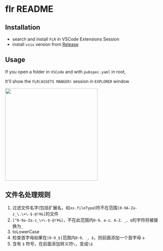 # flr README

## Installation

- search and install `FLR` in VSCode Extensions Session
- install `vsix` version from [Release]()

## Usage

If you open a folder in `VSCode` and with `pubspec.yaml` in root,

It'll show the `FLR(ASSETS MANGER)` session in `EXPLORER` window

<image src = "usage.jpg" width=300></img>

## 文件名处理规则

1. 过滤文件名字(包括扩展名，如`xx.fileType`)符不在范围`[0-9A-Za-z_\.\+\-$·@!¥&]`的文件
2. `[^0-9a-Za-z_\+\-$·@!¥&]`，不在此范围内`0-9、a-z、A-Z、_、$`的字符将被替换为`_`
3. toLowerCase
4. 检查首字母如果在`[0-9_$]`范围内`0-9、_、$`，则前面添加一个首字母 `a`
5. 含有 `$` 符号，在前面添加转义符`\`，变成`\$`
